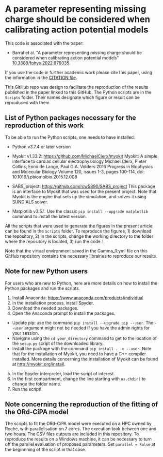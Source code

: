# A parameter representing missing charge should be considered when calibrating action potential models

This code is associated with the paper:
 * Barral et al. "A parameter representing missing charge should be considered when calibrating action potential models" [10.3389/fphys.2022.879035](https://doi.org/10.3389/fphys.2022.879035).
   
If you use the code in further academic work please cite this paper, using the information in the [CITATION file](./CITATION).

This GitHub repo was design to facilitate the reproduction of the results published in the paper linked to this GitHub. The Python scripts are in the ```Scripts``` folder. Their names designate which figure or result can be reproduced with them.

## List of Python packages necessary for the reproduction of this work
To be able to run the Python scripts, one needs to have installed:
  - Python v3.7.4 or later version 
  - Myokit v1.33.2: https://github.com/MichaelClerx/myokit 
  Myokit: A simple interface to cardiac cellular electrophysiology Michael Clerx, Pieter Collins, Enno de Lange, Paul   G.A. Volders 2016 Progress in Biophysics and Molecular Biology Volume 120, issues 1-3, pages 100-114, 
  doi:  10.1016/j.pbiomolbio.2015.12.008
 
  - SABS_project: https://github.com/rcw5890/SABS_project
  This package is an interface to Myokit that was used for the present project. Note that Myokit is the engine that sets up the simulation, and solves it using SUNDIALS solver.
  - Matplotlib v3.5.1. 
  Use the classic ```pip install --upgrade matplotlib``` command to install the latest version.
  
All the scripts that were used to generate the figures in the present article can be found in the ```Scripts``` folder. To reproduce the figures, 1) download the repository, 2) in the scripts, change the working directory to the folder where the repository is located, 3) run the code !

Note that the virtual environment saved in the Gamma_0.yml file on this GitHub repository contains the necessary librairies to reproduce our results.

## Note for new Python users
For users who are new to Python, here are more details on how to install the Python packages and run the scripts.

1) Install Anaconda: https://www.anaconda.com/products/individual
2) In the installation process, install Spyder.
3) Download the needed packages.
4) Open the Anaconda prompt to install the packages.
  - Update pip: use the command ```pip install --upgrade pip --user```. The ```--user``` argument might not be needed if you have the admin rights for your session.
  - Navigate using the ```cd your_directory``` command to get to the location of the ```setup.py``` script of the downloaded library.
  - Install the package with the command ```pip install . -e --user```. Note that for the installation of Myokit, you need to have a C++ compiler installed. More details concerning the installation of Myokit can be found at http://myokit.org/install.
5) In the Spyder interpreter, load the script of interest.
6) In the first compartment, change the line starting with ```os.chdir(``` to change the folder name.
7) Run the script!

## Note concerning the reproduction of the fitting of the ORd-CiPA model
The scripts to fit the ORd-CiPA model were executed on a HPC owned by Roche, with parallelisation on 7 cores. The execution took between one and two hours. The CSV files outputs are included in this repository.
To reproduce the results on a Windows machine, it can be necessary to turn off the parallel evaluation of proposed parameters. Set ```parallel = False``` at the beginnning of the script in that case.
